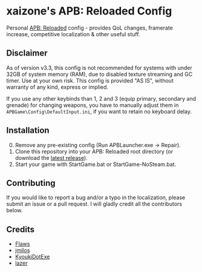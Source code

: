 # xaizone's APB: Reloaded Config
Personal [APB: Reloaded](https://store.steampowered.com/app/113400/APB_Reloaded/) config - provides QoL changes, framerate increase, competitive localization & other useful stuff.

## Disclaimer
As of version v3.3, this config is not recommended for systems with under 32GB of system memory (RAM), due to disabled texture streaming and GC timer. Use at your own risk. This config is provided "AS IS", without warranty of any kind, express or implied.

If you use any other keybinds than 1, 2 and 3 (equip primary, secondary and grenade) for changing weapons, you have to manually adjust them in `APBGame\Config\DefaultInput.ini`, if you want to retain no keyboard delay.

## Installation
0. Remove any pre-existing config (Run APBLauncher.exe -> Repair). 
1. Clone this repository into your APB: Reloaded root directory (or download the [latest release](https://github.com/xaizone/apb-reloaded/releases/latest)).
2. Start your game with StartGame.bat or StartGame-NoSteam.bat.

## Contributing
If you would like to report a bug and/or a typo in the localization, please submit an issue or a pull request. I will gladly credit all the contributors below.

## Credits
- [Flaws](https://www.twitch.tv/flvws)
- [jmilos](https://www.twitch.tv/jmilos)
- [KyoukiDotExe](https://www.twitch.tv/kyoukidotexe)
- [lazer](https://www.twitch.tv/iazer)